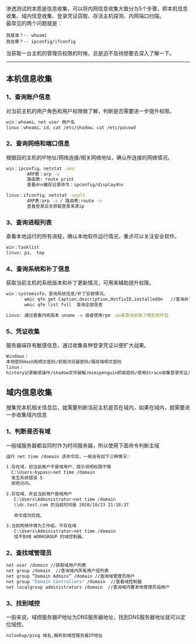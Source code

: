 渗透测试的本质是信息收集，可以将内网信息收集大致分为5个步骤，即本机信息收集、域内信息收集、登录凭证窃取、存活主机探测、内网端口扫描。<br />最常见的两个问题就是：
```
我是谁？-- whoami
我在哪？-- ipconfig/ifconfig
```
当获取一台主机的管理员权限的时候，总是迫不及待想要去深入了解一下。

---

<a name="qxxFI"></a>
## 本机信息收集
<a name="U5jXn"></a>
### 1、查询账户信息
对当前主机的用户角色和用户权限做了解，判断是否需要进一步提升权限。
```bash
win：whoami、net user 用户名
linux：whoami、id、cat /etc/shadow、cat /etc/passwd
```
<a name="7QG5e"></a>
### 2、查询网络和端口信息
根据目的主机的IP地址/网络连接/相关网络地址，确认所连接的网络情况。
```bash
win：ipconfig、netstat -ano
        ARP表：arp -a 
        路由表: route print
        查看dns缓存记录命令：ipconfig/displaydns

linux：ifconfig、netstat -anplt
        ARP表:arp -a / 路由表:route -n
        查看登录日志获取登录来源ip
```
<a name="xlBH9"></a>
### 3、查询进程列表
查看本地运行的所有进程，确认本地软件运行情况，重点可以关注安全软件。
```bash
win：tasklist 
linux: ps、 top
```
<a name="dgIJU"></a>
### 4、查询系统和补丁信息
获取当前主机的系统版本和补丁更新情况，可用来辅助提升权限。
```bash
win：systeminfo，查询系统信息/补丁安装情况。
       wmic qfe get Caption,description,HotfixID,installedOn   //查询补丁信息，包含说明链接/补丁描述/KB编号/更新时间等信息
       wmic qfe list full  查询全部信息

Linux: 通过查看内核版本 uname -a 或者使用rpm -qa来查询安装了哪些软件包
```
<a name="NBYQD"></a>
### 5、凭证收集
服务器端存有敏感信息，通过收集各种登录凭证以便扩大战果。
```bash
Windows：
本地密码Hash和明文密码/抓取浏览器密码/服务端明文密码
linux：
history记录敏感操作/shadow文件破解/mimipenguin抓取密码/使用Strace收集登录凭证/全盘搜索敏感信息
```
<a name="UYA95"></a>
## 域内信息收集
搜集完本机相关信息后，就需要判断当前主机是否在域内，如果在域内，就需要进一步收集域内信息
<a name="hFLe6"></a>
### 1、判断是否有域
一般域服务器都会同时作为时间服务器，所以使用下面命令判断主域
```bash
运行 net time /domain 该命令后，一般会有如下三种情况:

1.存在域，但当前用户不是域用户，提示说明权限不够
  C:\Users>bypass>net time /domain
  发生系统错误 5 
  拒绝访问。

2.存在域，并且当前用户是域用户
   C:\Users\Administrator>net time /domain
   \\dc.test.com 的当前时间是 2020/10/23 21:18:37

   命令成功完成。

3.当前网络环境为工作组，不存在域
   C:\Users\Administrator>net time /domain
   找不到域 WORKGROUP 的域控制器。
```
<a name="c3a1b89b"></a>
### 2、查找域管理员
```bash
net user /domain //获取域用户列表
net group /domain  //查询域内所有用户组列表
net group “Domain Admins” /domain //查询域管理员用户
net group "Domain Controllers" /domain  //查看域控制器
net localgroup administrators /domain  //查询域内置本地管理员组用户
```
<a name="uMVAg"></a>
### 3、找到域控
一般来说，域控服务器IP地址为DNS服务器地址，找到DNS服务器地址就可以定位域控。
```bash
nslookup/ping 域名,解析到域控服务器IP地址
```
